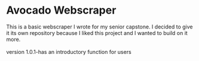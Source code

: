 # Avocado Webscraper

This is a basic webscraper I wrote for my senior capstone. I decided to give it its own repository because I liked this project and I wanted to build on it more.
<br>
<br>
version 1.0.1-has an introductory function for users
